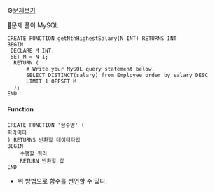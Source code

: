 ⚙[문제보기](https://leetcode.com/problems/nth-highest-salary/)



🔎문제 풀이
MySQL
```MySQL
CREATE FUNCTION getNthHighestSalary(N INT) RETURNS INT
BEGIN
 DECLARE M INT;
 SET M = N-1;
  RETURN (
      # Write your MySQL query statement below.
      SELECT DISTINCT(salary) from Employee order by salary DESC
      LIMIT 1 OFFSET M
  );
END
```
#### Function
```
CREATE FUNCTION '함수명' (
파라미터
) RETURNS 반환할 데이터타입
BEGIN
	수행할 쿼리
	RETURN 반환할 값
END
```
 - 위 방법으로 함수를 선언할 수 있다.